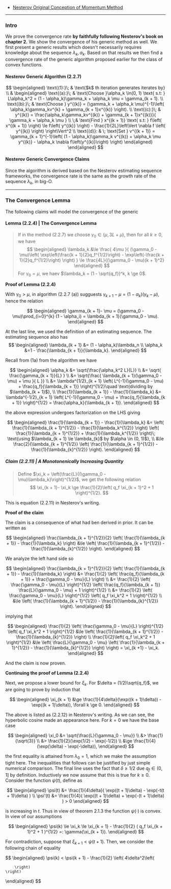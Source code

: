 - [Nesterov Original Conception of Momentum Method](Nesterov%20Original%20Conception%20of%20Momentum%20Method.md)

----
### **Intro**

We prove the convergence rate **by faithfully following Nesterov's book on chapter 2.** We show the convergence of his generic method as well. We first present a generic results which doesn't necessarily requires knowledge about the sequence $\lambda_k, \alpha_k$. Based on that results we then find a convergence rate of the generic algorithm proposed earlier for the class of convex functions. 

#### **Nesterov Generic Algorithm (2.2.7)**


$$
\begin{aligned}
    \text{(1):}\; & \text{$k$ th iteration generates iterates by}
    \\
    &
    \begin{aligned}
        \text{(a):}\; & \text{Choose }\alpha_k \in(0, 1) \text{ s.t: }
        L\alpha_k^2 = (1 - \alpha_k)\gamma_k + \alpha_k \mu = \gamma_{k + 1}.
        \\
        \text{(b):}\; &
        \text{Choose } y^{(k)} = 
        (\gamma_k + \alpha_k \mu)^{-1}\left(
            \alpha_k\gamma_kv^{k} + \gamma_{k + 1}x^{(k)}
        \right).
        \\
        \text{(c):}\; & y^{(k)} = 
        \frac{\alpha_k\gamma_kv^{(k)} + \gamma_{k + 1}x^{(k)}}{
            \gamma_k + \alpha_k \mu
        }
        \\
        \;& \text{Find } x^{(k + 1)} \text{ s.t: }
        f\left(
            x^{(k + 1)}
        \right) \le f\left(
            y^{(k)}
        \right) - \frac{1}{2L}\left\Vert
            \nabla f \left(
                y^{(k)}
            \right)
        \right\Vert^2
        \\
        \text{(d)}: & \; \text{Set }
        v^{(k + 1)} 
        = \gamma_{k + 1}^{-1}\left(
            (1 - \alpha_k)\gamma_k v^{(k)} + \alpha_k \mu y^{(k)} - \alpha_k \nabla f\left(y^{(k)}\right)
        \right)
    \end{aligned}
\end{aligned}
$$

#### **Nesterov Generic Convergence Claims**

Since the algorithm is derived based on the Nesterov estimating sequence frameworks, the convergence rate is the same as the growth rate of the sequence $\lambda_k$, in big-O. 

---
### **The Convergence Lemma**

The following claims will model the convergence of the generic 

#### **Lemma (2.2.4) | The Convergence Lemma**
> If in the method (2.2.7) we choose $\gamma_0 \in (\mu, 3L + \mu)$, then for all $k \ge 0$, we have 
> $$
> \begin{aligned}
>     \lambda_k &\le 
>     \frac{
>         4\mu
>     }{
>         (\gamma_0 - \mu)\left(
>             \exp\left(\frac{k + 1}{2}q_f^{1/2}\right)
>             - 
>             \exp\left(-\frac{k + 1}{2}q_f^{1/2}\right)
>         \right)
>     }
>     \le \frac{4L}{(\gamma_0 - \mu)(k + 1)^2}
> \end{aligned}
> $$
> For $\gamma_0 = \mu$, we haev $\lambda_k = (1 - \sqrt{q_f})^k, k \ge 0$. 

**Proof of Lemma (2.2.4)**

With $\gamma_0 > \mu$, in algorithm (2.2.7 (a)) sugguests $\gamma_{k + 1} - \mu =(1 - \alpha_k)(\gamma_k - \mu)$, hence the relation 

$$
\begin{aligned}
    \gamma_{k + 1}- \mu = (\gamma_0 - \mu)\prod_{i=0}^{k} (1 - \alpha_i) = \lambda_{k + 1}(\gamma_0 - \mu). 
\end{aligned}
$$


At the last line, we used the definition of an estimating sequence. The estimating sequence also has 
$$
\begin{aligned}
    \lambda_{k + 1} &= (1 - \alpha_k)\lambda_n 
    \\
    \alpha_k &=1 -  \frac{\lambda_{k + 1}}{\lambda_k}. 
\end{aligned}
$$

Recall from (1a) from the algorithm we have 

$$
\begin{aligned}
    \alpha_k &= \sqrt{\frac{\alpha_k^2 L}{L}} 
    \\
    &= 
    \sqrt{
        \frac{\gamma_{k + 1}}{L}
    }
    \\
    &= 
    \sqrt{\frac{
        \lambda_{k + 1}(\gamma_0 - \mu) + \mu
    }{
        L
    }}
    \\
    &= 
    \lambda^{1/2}_{k + 1}
    \left(
        L^{-1}(\gamma_0 - \mu) + \frac{q_f}{\lambda_{k + 1}}
    \right)^{1/2}\quad  \text{dividing by $\lambda_{k + 1}$}, 
    \\
    \frac{1}{\lambda_{k + 1}} - \frac{1}{\lambda_k}
    &= 
    \lambda^{-1/2}_{k + 1}
    \left(
        L^{-1}(\gamma_0 - \mu) + \frac{q_f}{\lambda_{k + 1}}
    \right)^{1/2} = \frac{\alpha_k}{\lambda_{k + 1}}. 
\end{aligned}
$$

the above expression undergoes factorization on the LHS giving 

$$
\begin{aligned}
    \frac{1}{\lambda_{k + 1}} - \frac{1}{\lambda_k}
    &= 
    \left(
        \frac{1}{\lambda_{k + 1}^{1/2}} - \frac{1}{\lambda_k^{1/2}}
    \right)
    \left(
        \frac{1}{\lambda_{k + 1}^{1/2}} + \frac{1}{\lambda_k^{1/2}}
    \right)\;  \text{using $\lambda_{k + 1} \le \lambda_{k}$ by $\alpha \in (0, 1)$}, 
    \\
    &\le 
    \frac{2}{\lambda_{k + 1}^{1/2}} \left(
        \frac{1}{\lambda_{k + 1}^{1/2}} - \frac{1}{\lambda_{k}^{1/2}}
    \right). 
\end{aligned}
$$

##### **Claim (2.2.11) | A Monotonenically Increasing Quantity**
> Define $\xi_k = \left(\frac{L}{(\gamma_0 - \mu)\lambda_k}\right)^{1/2}$, we get the following relation 
> $$
> \xi_{k + 1}- \xi_k \ge \frac{1}{2}\left(
>     q_f \xi_{k + 1}^2 + 1
> \right)^{1/2}. 
> $$

This is equation (2.2.11) in Nesterov's writing. 

**Proof of the claim**

The claim is a consequence of what had ben derived in prior. It can be written as 

$$
\begin{aligned}
    \frac{\lambda_{k + 1}^{1/2}}{2}
    \left(
        \frac{1}{\lambda_{k + 1}} - \frac{1}{\lambda_k}
    \right) &\le \left(
        \frac{1}{\lambda_{k + 1}^{1/2}} - \frac{1}{\lambda_{k}^{1/2}}
    \right). 
\end{aligned}
$$

We analyze the left hand side so

$$
\begin{aligned}
    \frac{\lambda_{k + 1}^{1/2}}{2}
    \left(
        \frac{1}{\lambda_{k + 1}} - \frac{1}{\lambda_k}
    \right)
    &= 
    \frac{1}{2}
    \left(
        \frac{q_f}{\lambda_{k + 1}} + 
        \frac{\gamma_0 - \mu}{L}
    \right)
    \\
    &= 
    \frac{1}{2}
    \left(
        \frac{\gamma_0 - \mu}{L}
    \right)^{1/2} 
    \left(
        \frac{q_f}{\lambda_{k + 1}} \frac{L}{\gamma_0 - \mu}
        + 1
    \right)^{1/2}
    \\
    &= 
    \frac{1}{2}
    \left(
        \frac{\gamma_0 - \mu}{L}
    \right)^{1/2} 
    \left(
        q_f \xi_k^2
        + 1
    \right)^{1/2}
    \\
    &\le 
    \left(
        \frac{1}{\lambda_{k + 1}^{1/2}} - \frac{1}{\lambda_{k}^{1/2}}
    \right). 
\end{aligned}
$$

implying that 

$$
\begin{aligned}
    \frac{1}{2}
    \left(
        \frac{\gamma_0 - \mu}{L}
    \right)^{1/2} 
    \left(
        q_f \xi_k^2
        + 1
    \right)^{1/2} 
    &\le 
    \left(
        \frac{1}{\lambda_{k + 1}^{1/2}} - \frac{1}{\lambda_{k}^{1/2}}
    \right)
    \\
    \frac{1}{2}\left(
        q_f \xi_k^2
        + 1
    \right)^{1/2} 
    &\le 
    \left(
        \frac{L}{\gamma_0 - \mu}
        \left(
            \frac{1}{\lambda_{k + 1}^{1/2}} - 
            \frac{1}{\lambda_{k}^{1/2}}
        \right)
    \right) = \xi_{k +1} - \xi_k. 
\end{aligned}
$$

And the claim is now proven. 

**Continuing the proof of Lemma (2.2.4)**

Next, we propose a lower bound for $\xi_k$. For $\delta = (1/2)\sqrt{q_f}$, we are going to prove by induction that 

$$
\begin{aligned}
    \xi_{k + 1} &\ge \frac{1}{4\delta}(\exp((k + 1)\delta)) - \exp((k + 1)\delta)), \forall k \ge 0. 
\end{aligned}
$$

The above is listed as (2.2.12) in Nesterov's writing. As we can see, the hyperbolic cosine made an appearance here. For $k = 0$ we have the base case 

$$
\begin{aligned}
    \xi_0 &= \sqrt{\frac{L}{\gamma_0 - \mu}}
    \\
    &> \frac{1}{\sqrt{3}}
    \\
    &> \frac{1}{2}(\exp(1/2) - \exp(-1/2))
    \\
    &\ge \frac{1}{4}
    (\exp(\delta) - \exp(-\delta)), 
\end{aligned}
$$

the first equality is attained from $\lambda_0 = 1$, which we make the assumption tight here. The inequalities that follows can be justified by just simple numerical comparison. The final line uses the fact that $\delta \ge 1/2$ due $q_f \in (0, 1]$ by definition. Inductively we now assume that this is true for $k \ge 0$. Consider the function $\psi(t)$, define as 

$$
\begin{aligned}
    \psi(t) &= \frac{1}{4\delta}(
        \exp((t + 1)\delta) - \exp(-t(t + 1)\delta)
    )
    \\
    \psi'(t) &= \frac{1}{4}(
        \exp((t + 1)\delta) + \exp(-(t + 1)\delta)
    ) > 0
\end{aligned}
$$

is increasing in $t$. Thus in view of theorem 2.1.3 the function $\psi(\cdot)$ is convex. In view of our assumptions

$$
\begin{aligned}
    \psi(k) \le \xi_k \le 
    \xi_{k + 1} - \frac{1}{2}
    (
        q_f \xi_{k + 1}^2 + 1
    )^{1/2}
    =: 
    \gamma(\xi_{k + 1}). 
\end{aligned}
$$

For contradiction, suppose that $\xi_{k + 1}< \psi(t + 1)$. Then, we consider the following chain of equality

$$
\begin{aligned}
    \psi(k) < \psi(k + 1) - \frac{1}{2}
    \left(
        4\delta^2\left(
            
        \right)
    \right)
\end{aligned}
$$